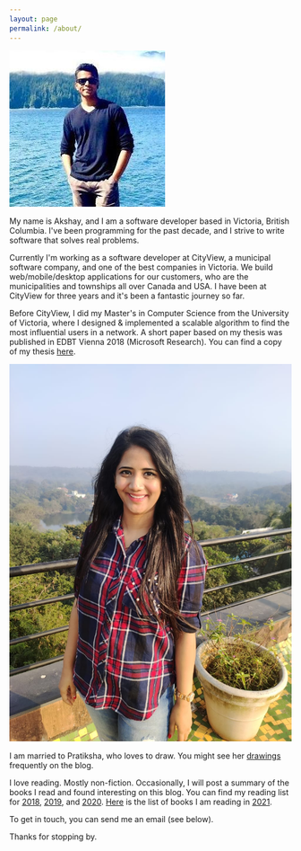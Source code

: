 ```yaml
---
layout: page
permalink: /about/
---
```


<div class="about centered">
    <a href="/images/AK.jpeg">
    <img src="/images/AK.jpeg">
    </a>
</div>

My name is Akshay, and I am a software developer based in Victoria, British Columbia. I've been programming for the past decade, and I strive to write software that solves real problems.

Currently I'm working as a software developer at CityView, a municipal software company, and one of the best companies in Victoria. We build web/mobile/desktop applications for our customers, who are the municipalities and townships all over Canada and USA. I have been at CityView for three years and it's been a fantastic journey so far. 

Before CityView, I did my Master's in Computer Science from the University of Victoria, where I designed & implemented a scalable algorithm to find the most influential users in a network. A short paper based on my thesis was published in EDBT Vienna 2018 (Microsoft Research). You can find a copy of my thesis [here](https://dspace.library.uvic.ca//handle/1828/8885). 

<div class="about centered">
<a href="/images/Pratiksha.jpeg">
    <img src="/images/Pratiksha.jpeg">
</a>
</div>

I am married to Pratiksha, who loves to draw. You might see her [drawings](/drawings) frequently on the blog.  

I love reading. Mostly non-fiction. Occasionally, I will post a summary of the books I read and found interesting on this blog. You can find my reading list for [2018](/books-I-read-in-2018), [2019](/books-I-read-in-2019), and [2020](https://public.3.basecamp.com/p/ZrVdP4oJC25YU3udUsUx24QL). [Here](https://public.3.basecamp.com/p/eyqQGbQ2ZqMEWRrmw6x19XGN) is the list of books I am reading in [2021](https://public.3.basecamp.com/p/eyqQGbQ2ZqMEWRrmw6x19XGN). 

To get in touch, you can send me an email (see below).

Thanks for stopping by.

